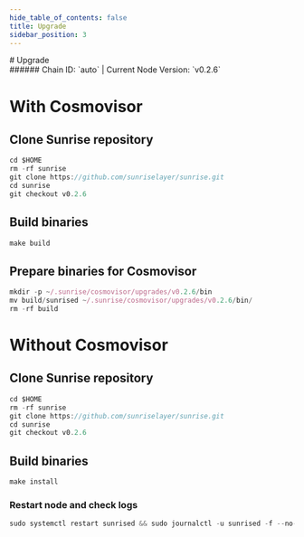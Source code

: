 ```yaml
---
hide_table_of_contents: false
title: Upgrade
sidebar_position: 3
---
```


<div class="h1-with-icon icon-sunrise">
# Upgrade
</div>
###### Chain ID: `auto` | Current Node Version: `v0.2.6`

# With Cosmovisor
## Clone Sunrise repository
```js
cd $HOME
rm -rf sunrise
git clone https://github.com/sunriselayer/sunrise.git
cd sunrise
git checkout v0.2.6
 ```

## Build binaries
```js
make build
 ```

## Prepare binaries for Cosmovisor
```js
mkdir -p ~/.sunrise/cosmovisor/upgrades/v0.2.6/bin
mv build/sunrised ~/.sunrise/cosmovisor/upgrades/v0.2.6/bin/
rm -rf build
```

# Without Cosmovisor
## Clone Sunrise repository
```js
cd $HOME
rm -rf sunrise
git clone https://github.com/sunriselayer/sunrise.git
cd sunrise
git checkout v0.2.6
 ```

## Build binaries
```js
make install
 ```

### Restart node and check logs
```js
sudo systemctl restart sunrised && sudo journalctl -u sunrised -f --no-hostname -o cat
```